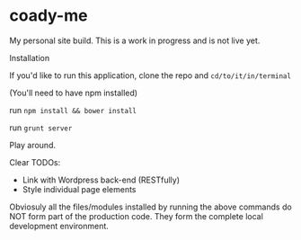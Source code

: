coady-me
========

My personal site build. This is a work in progress and is not live yet.

Installation

If you'd like to run this application, clone the repo and `cd/to/it/in/terminal`

(You'll need to have npm installed)

run `npm install && bower install`

run `grunt server`

Play around.

Clear TODOs:

- Link with Wordpress back-end (RESTfully)
- Style individual page elements

Obviosuly all the files/modules installed by running the above commands do NOT form part of the production code. They form the complete local development environment.
